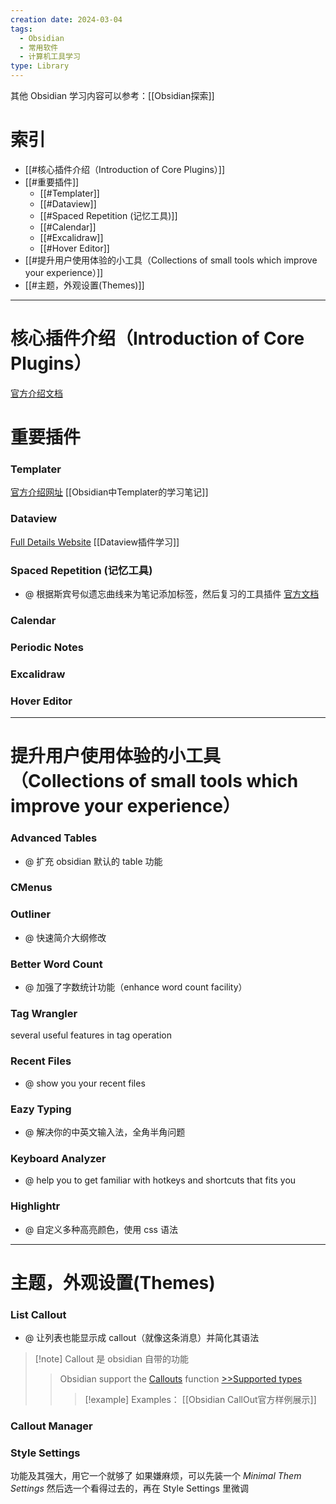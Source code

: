 ```yaml
---
creation date: 2024-03-04
tags:
  - Obsidian
  - 常用软件
  - 计算机工具学习
type: Library
---
```

其他 Obsidian 学习内容可以参考：[[Obsidian探索]]
# 索引
- [[#核心插件介绍（Introduction of Core Plugins）]]
- [[#重要插件]]
	- [[#Templater]]
	- [[#Dataview]]
	- [[#Spaced Repetition (记忆工具)]]
	- [[#Calendar]]
	- [[#Excalidraw]]
	- [[#Hover Editor]]
- [[#提升用户使用体验的小工具（Collections of small tools which improve your experience）]]
- [[#主题，外观设置(Themes)]]
---
# 核心插件介绍（Introduction of Core Plugins）
[官方介绍文档](https://help.obsidian.md/Plugins/Core+plugins)
# 重要插件
### Templater
[官方介绍网址](https://silentvoid13.github.io/Templater/)
[[Obsidian中Templater的学习笔记]]
### Dataview
[Full Details Website](https://blacksmithgu.github.io/obsidian-dataview/)
[[Dataview插件学习]]
### Spaced Repetition (记忆工具)
- @ 根据斯宾号似遗忘曲线来为笔记添加标签，然后复习的工具插件
[官方文档](https://www.stephenmwangi.com/obsidian-spaced-repetition/)
### Calendar
### Periodic Notes
### Excalidraw
### Hover Editor
---
# 提升用户使用体验的小工具（Collections of small tools which improve your experience）
### Advanced Tables
- @ 扩充 obsidian 默认的 table 功能
### CMenus 
### Outliner
- @ 快速简介大纲修改
### Better Word Count
- @ 加强了字数统计功能（enhance word count facility）
### Tag Wrangler
several useful features in tag operation
### Recent Files
- @ show you your recent files
### Eazy Typing
- @ 解决你的中英文输入法，全角半角问题
### Keyboard Analyzer
- @ help you to get familiar with hotkeys and shortcuts that fits you
### Highlightr
- @ 自定义多种高亮颜色，使用 css 语法


---
# 主题，外观设置(Themes)
### List Callout
- @ 让列表也能显示成 callout（就像这条消息）并简化其语法

>[!note]  Callout 是 obsidian 自带的功能
>>Obsidian support the [Callouts](https://help.obsidian.md/Editing+and+formatting/Callouts) function
[>>Supported types](https://help.obsidian.md/Editing+and+formatting/Callouts#Supported+types)
>>>[!example] Examples：
>>> [[Obsidian CallOut官方样例展示]]

### Callout Manager

### Style Settings
功能及其强大，用它一个就够了
如果嫌麻烦，可以先装一个 *Minimal Them Settings* 然后选一个看得过去的，再在 Style Settings 里微调